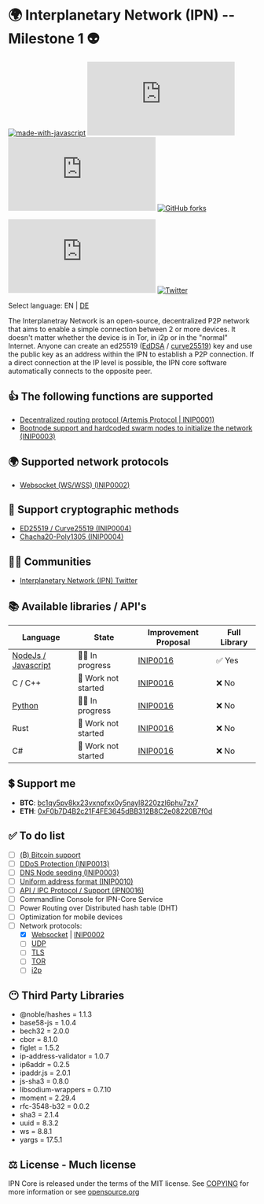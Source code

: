 # 🌍 **Interplanetary Network (IPN) -- Milestone 1** 👽

[![made-with-javascript](https://img.shields.io/badge/Made%20with-JavaScript-1f425f.svg)](https://www.javascript.com)
[![GitHub branches](https://badgen.net/github/branches/Naereen/Strapdown.js)](https://github.com/fluffelpuff/ipncore/)
[![GitHub commits](https://badgen.net/github/commits/Naereen/Strapdown.js)](https://github.com/fluffelpuff/ipncore/commit/)
[![GitHub forks](https://img.shields.io/github/forks/Naereen/StrapDown.js.svg?style=social&label=Fork&maxAge=2592000)](https://github.com/fluffelpuff/ipncore/network/)

[![GitHub license](https://badgen.net/github/license/Naereen/Strapdown.js)](https://github.com/Naereen/StrapDown.js/blob/master/LICENSE)
[![Twitter](https://badgen.net/badge/icon/twitter?icon=twitter&label)](https://twitter.com/fluffelpuffcode)



Select language: EN | [DE](./README_eu_DE.md)

The Interplanetray Network is an open-source, decentralized P2P network that aims to enable a simple connection between 2 or more devices. It doesn't matter whether the device is in Tor, in i2p or in the "normal" Internet. Anyone can create an ed25519 ([EdDSA](https://en.wikipedia.org/wiki/EdDSA) / [curve25519](https://en.wikipedia.org/wiki/Curve25519)) key and use the public key as an address within the IPN to establish a P2P connection. If a direct connection at the IP level is possible, the IPN core software automatically connects to the opposite peer.


## 👍 **The following functions are supported**
- [Decentralized routing protocol (Artemis Protocol | INIP0001)](https://github.com/fluffelpuff/ipncore/blob/main/inips/inip_0001_de.mediawiki)
- [Bootnode support and hardcoded swarm nodes to initialize the network (INIP0003)](https://github.com/fluffelpuff/ipncore/blob/main/inips/inip_0003_de.mediawiki)


## 🌍 **Supported network protocols**
- [Websocket (WS/WSS) (INIP0002)](https://github.com/fluffelpuff/ipncore/blob/main/inips/inip_0002_de.mediawiki)


## 🔐 **Support cryptographic methods**
- [ED25519 / Curve25519 (INIP0004)](https://github.com/fluffelpuff/ipncore/blob/main/inips/inip_0004_de.mediawiki)
- [Chacha20-Poly1305 (INIP0004)](https://github.com/fluffelpuff/ipncore/blob/main/inips/inip_0004_de.mediawiki)


## 🚀🍾 **Communities** 
* [Interplanetary Network (IPN) Twitter](https://twitter.com/fluffelpuffcode)


## 📚 **Available libraries / API's**
| Language                                                      | State               | Improvement Proposal                                                                              | Full Library |
| ---                                                           | ---                 | ---                                                                                               | ---          |
| [NodeJs / Javascript](https://github.com/fluffelpuff/ipncore) | 👩‍💻 In progress      |     [INIP0016](https://github.com/fluffelpuff/ipncore/blob/main/inips/inip_0016_de.mediawiki)     |     ✅ Yes    |
| C / C++                                                       | 🚫 Work not started |     [INIP0016](https://github.com/fluffelpuff/ipncore/blob/main/inips/inip_0016_de.mediawiki)     |     ❌ No     |
| [Python](https://github.com/fluffelpuff/ipnpylib)             | 👩‍💻 In progress      |     [INIP0016](https://github.com/fluffelpuff/ipncore/blob/main/inips/inip_0016_de.mediawiki)     |     ❌ No     |
| Rust                                                          | 🚫 Work not started |     [INIP0016](https://github.com/fluffelpuff/ipncore/blob/main/inips/inip_0016_de.mediawiki)     |     ❌ No     |
| C#                                                            | 🚫 Work not started |     [INIP0016](https://github.com/fluffelpuff/ipncore/blob/main/inips/inip_0016_de.mediawiki)     |     ❌ No     |


## 💲 **Support me**
- **BTC**: [bc1qy5pv8kx23vxnpfxx0y5nayl8220zzl6phu7zx7](https://www.blockchain.com/btc/address/bc1qy5pv8kx23vxnpfxx0y5nayl8220zzl6phu7zx7)
- **ETH**: [0xF0b7D4B2c21F4FE3645dBB312B8C2e08220B7f0d](https://etherscan.io/address/0xF0b7D4B2c21F4FE3645dBB312B8C2e08220B7f0d)


## ✅ **To do list**
- [ ] [(₿) Bitcoin support](https://en.bitcoin.it/wiki/Main_Page)
- [ ] [DDoS Protection (INIP0013)](https://github.com/fluffelpuff/ipncore/blob/main/inips/inip_0013_de.mediawiki)
- [ ] [DNS Node seeding (INIP0003)](https://github.com/fluffelpuff/ipncore/blob/main/inips/inip_0003_de.mediawiki)
- [ ] [Uniform address format (INIP0010)](https://github.com/fluffelpuff/ipncore/blob/main/inips/inip_0010_de.mediawiki)
- [ ] [API / IPC Protocol / Support (IPN0016)](https://github.com/fluffelpuff/ipncore/blob/main/inips/inip_0016_de.mediawiki)
- [ ] Commandline Console for IPN-Core Service
- [ ] Power Routing over Distributed hash table (DHT)
- [ ] Optimization for mobile devices
- [ ] Network protocols:
  - [x] [Websocket](https://en.wikipedia.org/wiki/WebSocket) | [INIP0002](https://github.com/fluffelpuff/ipncore/blob/main/inips/inip_0002_de.mediawiki)
  - [ ] [UDP](https://en.wikipedia.org/wiki/User_Datagram_Protocol)
  - [ ] [TLS](https://en.wikipedia.org/wiki/Transport_Layer_Security)
  - [ ] [TOR](https://en.wikipedia.org/wiki/Tor_(network))
  - [ ] [i2p](https://en.wikipedia.org/wiki/I2P)

## 😶 **Third Party Libraries**
- @noble/hashes = 1.1.3
- base58-js = 1.0.4
- bech32 = 2.0.0
- cbor = 8.1.0
- figlet = 1.5.2
- ip-address-validator = 1.0.7
- ip6addr = 0.2.5
- ipaddr.js = 2.0.1
- js-sha3 = 0.8.0
- libsodium-wrappers = 0.7.10
- moment = 2.29.4
- rfc-3548-b32 = 0.0.2
- sha3 = 2.1.4
- uuid = 8.3.2
- ws = 8.8.1
- yargs = 17.5.1

## ⚖️ **License - Much license**
IPN Core is released under the terms of the MIT license. See
[COPYING](COPYING) for more information or see
[opensource.org](https://opensource.org/licenses/MIT)